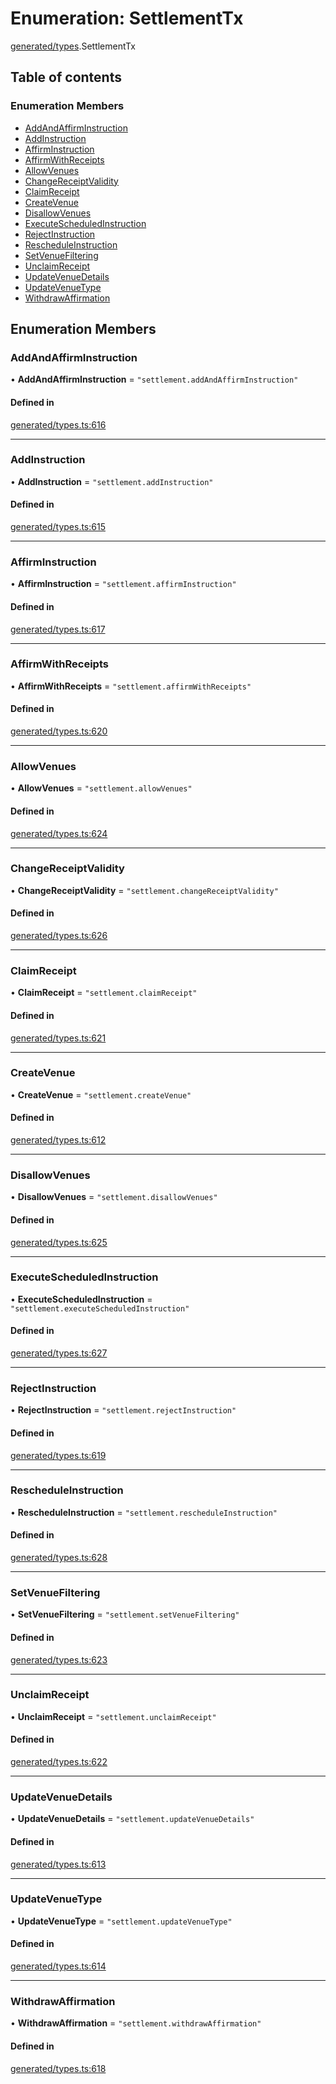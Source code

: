 # Enumeration: SettlementTx

[generated/types](../wiki/generated.types).SettlementTx

## Table of contents

### Enumeration Members

- [AddAndAffirmInstruction](../wiki/generated.types.SettlementTx#addandaffirminstruction)
- [AddInstruction](../wiki/generated.types.SettlementTx#addinstruction)
- [AffirmInstruction](../wiki/generated.types.SettlementTx#affirminstruction)
- [AffirmWithReceipts](../wiki/generated.types.SettlementTx#affirmwithreceipts)
- [AllowVenues](../wiki/generated.types.SettlementTx#allowvenues)
- [ChangeReceiptValidity](../wiki/generated.types.SettlementTx#changereceiptvalidity)
- [ClaimReceipt](../wiki/generated.types.SettlementTx#claimreceipt)
- [CreateVenue](../wiki/generated.types.SettlementTx#createvenue)
- [DisallowVenues](../wiki/generated.types.SettlementTx#disallowvenues)
- [ExecuteScheduledInstruction](../wiki/generated.types.SettlementTx#executescheduledinstruction)
- [RejectInstruction](../wiki/generated.types.SettlementTx#rejectinstruction)
- [RescheduleInstruction](../wiki/generated.types.SettlementTx#rescheduleinstruction)
- [SetVenueFiltering](../wiki/generated.types.SettlementTx#setvenuefiltering)
- [UnclaimReceipt](../wiki/generated.types.SettlementTx#unclaimreceipt)
- [UpdateVenueDetails](../wiki/generated.types.SettlementTx#updatevenuedetails)
- [UpdateVenueType](../wiki/generated.types.SettlementTx#updatevenuetype)
- [WithdrawAffirmation](../wiki/generated.types.SettlementTx#withdrawaffirmation)

## Enumeration Members

### AddAndAffirmInstruction

• **AddAndAffirmInstruction** = ``"settlement.addAndAffirmInstruction"``

#### Defined in

[generated/types.ts:616](https://github.com/PolymeshAssociation/polymesh-sdk/blob/16e8c2ca/src/generated/types.ts#L616)

___

### AddInstruction

• **AddInstruction** = ``"settlement.addInstruction"``

#### Defined in

[generated/types.ts:615](https://github.com/PolymeshAssociation/polymesh-sdk/blob/16e8c2ca/src/generated/types.ts#L615)

___

### AffirmInstruction

• **AffirmInstruction** = ``"settlement.affirmInstruction"``

#### Defined in

[generated/types.ts:617](https://github.com/PolymeshAssociation/polymesh-sdk/blob/16e8c2ca/src/generated/types.ts#L617)

___

### AffirmWithReceipts

• **AffirmWithReceipts** = ``"settlement.affirmWithReceipts"``

#### Defined in

[generated/types.ts:620](https://github.com/PolymeshAssociation/polymesh-sdk/blob/16e8c2ca/src/generated/types.ts#L620)

___

### AllowVenues

• **AllowVenues** = ``"settlement.allowVenues"``

#### Defined in

[generated/types.ts:624](https://github.com/PolymeshAssociation/polymesh-sdk/blob/16e8c2ca/src/generated/types.ts#L624)

___

### ChangeReceiptValidity

• **ChangeReceiptValidity** = ``"settlement.changeReceiptValidity"``

#### Defined in

[generated/types.ts:626](https://github.com/PolymeshAssociation/polymesh-sdk/blob/16e8c2ca/src/generated/types.ts#L626)

___

### ClaimReceipt

• **ClaimReceipt** = ``"settlement.claimReceipt"``

#### Defined in

[generated/types.ts:621](https://github.com/PolymeshAssociation/polymesh-sdk/blob/16e8c2ca/src/generated/types.ts#L621)

___

### CreateVenue

• **CreateVenue** = ``"settlement.createVenue"``

#### Defined in

[generated/types.ts:612](https://github.com/PolymeshAssociation/polymesh-sdk/blob/16e8c2ca/src/generated/types.ts#L612)

___

### DisallowVenues

• **DisallowVenues** = ``"settlement.disallowVenues"``

#### Defined in

[generated/types.ts:625](https://github.com/PolymeshAssociation/polymesh-sdk/blob/16e8c2ca/src/generated/types.ts#L625)

___

### ExecuteScheduledInstruction

• **ExecuteScheduledInstruction** = ``"settlement.executeScheduledInstruction"``

#### Defined in

[generated/types.ts:627](https://github.com/PolymeshAssociation/polymesh-sdk/blob/16e8c2ca/src/generated/types.ts#L627)

___

### RejectInstruction

• **RejectInstruction** = ``"settlement.rejectInstruction"``

#### Defined in

[generated/types.ts:619](https://github.com/PolymeshAssociation/polymesh-sdk/blob/16e8c2ca/src/generated/types.ts#L619)

___

### RescheduleInstruction

• **RescheduleInstruction** = ``"settlement.rescheduleInstruction"``

#### Defined in

[generated/types.ts:628](https://github.com/PolymeshAssociation/polymesh-sdk/blob/16e8c2ca/src/generated/types.ts#L628)

___

### SetVenueFiltering

• **SetVenueFiltering** = ``"settlement.setVenueFiltering"``

#### Defined in

[generated/types.ts:623](https://github.com/PolymeshAssociation/polymesh-sdk/blob/16e8c2ca/src/generated/types.ts#L623)

___

### UnclaimReceipt

• **UnclaimReceipt** = ``"settlement.unclaimReceipt"``

#### Defined in

[generated/types.ts:622](https://github.com/PolymeshAssociation/polymesh-sdk/blob/16e8c2ca/src/generated/types.ts#L622)

___

### UpdateVenueDetails

• **UpdateVenueDetails** = ``"settlement.updateVenueDetails"``

#### Defined in

[generated/types.ts:613](https://github.com/PolymeshAssociation/polymesh-sdk/blob/16e8c2ca/src/generated/types.ts#L613)

___

### UpdateVenueType

• **UpdateVenueType** = ``"settlement.updateVenueType"``

#### Defined in

[generated/types.ts:614](https://github.com/PolymeshAssociation/polymesh-sdk/blob/16e8c2ca/src/generated/types.ts#L614)

___

### WithdrawAffirmation

• **WithdrawAffirmation** = ``"settlement.withdrawAffirmation"``

#### Defined in

[generated/types.ts:618](https://github.com/PolymeshAssociation/polymesh-sdk/blob/16e8c2ca/src/generated/types.ts#L618)
